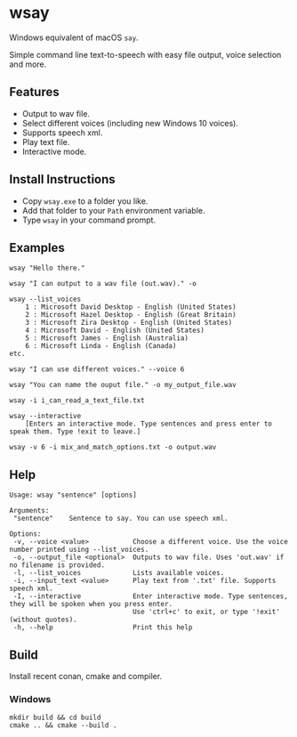 # wsay

Windows equivalent of macOS `say`.

Simple command line text-to-speech with easy file output, voice selection and more.


## Features
- Output to wav file.
- Select different voices (including new Windows 10 voices).
- Supports speech xml.
- Play text file.
- Interactive mode.


## Install Instructions
- Copy `wsay.exe` to a folder you like.
- Add that folder to your `Path` environment variable.
- Type `wsay` in your command prompt.


## Examples

```
wsay "Hello there."

wsay "I can output to a wav file (out.wav)." -o

wsay --list_voices
	1 : Microsoft David Desktop - English (United States)
	2 : Microsoft Hazel Desktop - English (Great Britain)
	3 : Microsoft Zira Desktop - English (United States)
	4 : Microsoft David - English (United States)
	5 : Microsoft James - English (Australia)
	6 : Microsoft Linda - English (Canada)
etc.

wsay "I can use different voices." --voice 6

wsay "You can name the ouput file." -o my_output_file.wav

wsay -i i_can_read_a_text_file.txt

wsay --interactive
	[Enters an interactive mode. Type sentences and press enter to speak them. Type !exit to leave.]

wsay -v 6 -i mix_and_match_options.txt -o output.wav
```


## Help
```
Usage: wsay "sentence" [options]

Arguments:
 "sentence"    Sentence to say. You can use speech xml.

Options:
 -v, --voice <value>           Choose a different voice. Use the voice number printed using --list_voices.
 -o, --output_file <optional>  Outputs to wav file. Uses 'out.wav' if no filename is provided.
 -l, --list_voices             Lists available voices.
 -i, --input_text <value>      Play text from '.txt' file. Supports speech xml.
 -I, --interactive             Enter interactive mode. Type sentences, they will be spoken when you press enter.
                               Use 'ctrl+c' to exit, or type '!exit' (without quotes).
 -h, --help                    Print this help
```

## Build
Install recent conan, cmake and compiler.


### Windows
```
mkdir build && cd build
cmake .. && cmake --build .
```
